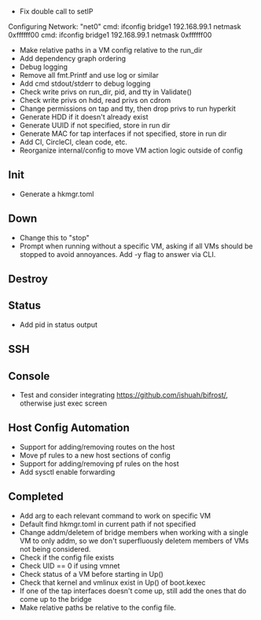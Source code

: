 
- Fix double call to setIP

Configuring Network: "net0"
cmd: ifconfig bridge1 192.168.99.1 netmask 0xffffff00
cmd: ifconfig bridge1 192.168.99.1 netmask 0xffffff00

- Make relative paths in a VM config relative to the run_dir
- Add dependency graph ordering
- Debug logging
- Remove all fmt.Printf and use log or similar
- Add cmd stdout/stderr to debug logging
- Check write privs on run_dir, pid, and tty in Validate()
- Check write privs on hdd, read privs on cdrom
- Change permissions on tap and tty, then drop privs to run hyperkit
- Generate HDD if it doesn't already exist
- Generate UUID if not specified, store in run dir
- Generate MAC for tap interfaces if not specified, store in run dir
- Add CI, CircleCI, clean code, etc.
- Reorganize internal/config to move VM action logic outside of config

## Init

- Generate a hkmgr.toml

## Down
- Change this to "stop"
- Prompt when running without a specific VM, asking if all VMs should be stopped to avoid annoyances. Add -y flag to answer via CLI.

## Destroy

## Status

- Add pid in status output

## SSH

## Console

- Test and consider integrating https://github.com/ishuah/bifrost/, otherwise just exec screen

## Host Config Automation

- Support for adding/removing routes on the host
- Move pf rules to a new host sections of config
- Support for adding/removing pf rules on the host
- Add sysctl enable forwarding

## Completed

- Add arg to each relevant command to work on specific VM
- Default find hkmgr.toml in current path if not specified
- Change addm/deletem of bridge members when working with a single VM to only addm, so we don't superfluously deletem members of VMs not being considered.
- Check if the config file exists
- Check UID == 0 if using vmnet
- Check status of a VM before starting in Up()
- Check that kernel and vmlinux exist in Up() of boot.kexec
- If one of the tap interfaces doesn't come up, still add the ones that do come up to the bridge
- Make relative paths be relative to the config file.
